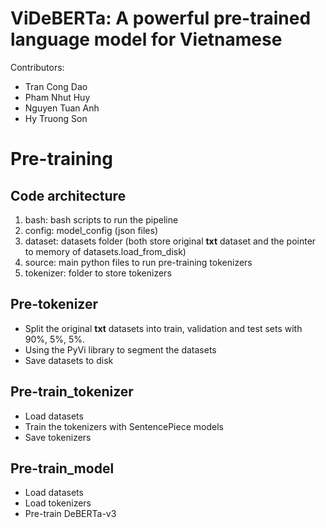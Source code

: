 # ViDeBERTa: A powerful pre-trained language model for Vietnamese

Contributors:
* Tran Cong Dao
* Pham Nhut Huy
* Nguyen Tuan Anh
* Hy Truong Son


# Pre-training
## Code architecture
1. bash: bash scripts to run the pipeline
2. config: model_config (json files)
3. dataset: datasets folder (both store original **txt** dataset and the pointer to memory of datasets.load_from_disk)
4. source: main python files to run pre-training tokenizers
5. tokenizer: folder to store tokenizers
## Pre-tokenizer
- Split the original **txt** datasets into train, validation and test sets with 90%, 5%, 5%.
- Using the PyVi library to segment the datasets
- Save datasets to disk
## Pre-train_tokenizer
- Load datasets
- Train the tokenizers with SentencePiece models
- Save tokenizers 
## Pre-train_model
- Load datasets
- Load tokenizers
- Pre-train DeBERTa-v3
